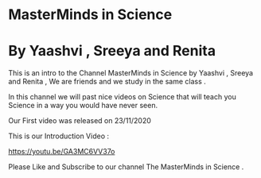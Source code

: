 # MasterMinds in Science
# By Yaashvi , Sreeya and Renita

This is an intro to the Channel MasterMinds in Science by Yaashvi , Sreeya and Renita , We are friends and we study in the same class .

In this channel we will past nice videos on Science that will teach you Science in a way you would have never seen.

Our First video was released on 23/11/2020
 
This is our Introduction Video :

https://youtu.be/GA3MC6VV37o

Please Like and Subscribe to our channel The MasterMinds in Science .
